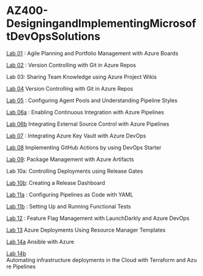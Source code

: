 # AZ400-DesigningandImplementingMicrosoftDevOpsSolutions

[Lab 01](./Instructions/Labs/AZ400_M01_Agile_Planning_and_Portfolio_Management_with_Azure_Boards.md) : Agile Planning and Portfolio Management with Azure Boards

[Lab 02](./Instructions/Labs/AZ400_M02_Version_Controlling_with_Git_in_Azure_Repos.md) : Version Controlling with Git in Azure Repos

Lab 03: Sharing Team Knowledge using Azure Project Wikis

[Lab 04](./Instructions/Labs/AZ400_M04_Version_Controlling_with_Git_in_Azure_Repos.md)  Version Controlling with Git in Azure Repos

[Lab 05](./Instructions/Labs/AZ400_M05_Configuring_Agent_Pools_and_Understanding_Pipeline_Styles.md) : Configuring Agent Pools and Understanding Pipeline Styles

[Lab 06a](./Instructions/Labs/AZ400_M06_Enabling_Continuous_Integration_with_Azure_Pipelines.md) : Enabling Continuous Integration with Azure Pipelines

[Lab 06b](./Instructions/Labs/AZ400_M06_Integrating_External_Source_Control_with_Azure_Pipelines.md)   Integrating External Source Control with Azure Pipelines

[Lab 07](./Instructions/Labs/AZ400_M07_Integrating_Azure_Key_Vault_with_Azure_DevOps.md) : Integrating Azure Key Vault with Azure DevOps

[Lab 08](./Instructions/Labs/AZ400_M08_Implementing_GitHub_Actions_by_using_DevOps_Starter.md)   Implementing GitHub Actions by using DevOps Starter

[Lab 09](./Instructions/Labs/AZ400_M09_Package_Management_with_Azure_Artifacts.md): Package Management with Azure Artifacts

Lab 10a: Controlling Deployments using Release Gates

[Lab 10b](./Instructions/Labs/AZ400_M10_Creating_a_Release_Dashboard.md): Creating a Release Dashboard

[Lab 11a](./Instructions/Labs/AZ400_M11_Configuring_Pipelines_as_Code_with_YAML.md) : Configuring Pipelines as Code with YAML

[Lab 11b](./Instructions/Labs/AZ400_M11_Setting_Up_and_Running_Functional_Tests.md) : Setting Up and Running Functional Tests

[Lab 12](./Instructions/Labs/AZ400_M12_Feature_Flag_Management_with_LaunchDarkly_and_Azure_DevOps.md) : Feature Flag Management with LaunchDarkly and Azure DevOps

[Lab 13](./Instructions/Labs/AZ400_M13_Azure_Deployments_Using_Resource_Manager_Templates.md)    Azure Deployments Using Resource Manager Templates

[Lab 14a](./Instructions/Labs/AZ400_M14_Ansible_with_Azure.md)  Ansible with Azure

[Lab 14b](./Instructions/Labs/AZ400_M14_Automating_infrastructure_deployments_in_the_Cloud_with_Terraform.md)  Automating infrastructure deployments in the Cloud with Terraform and Azure Pipelines

